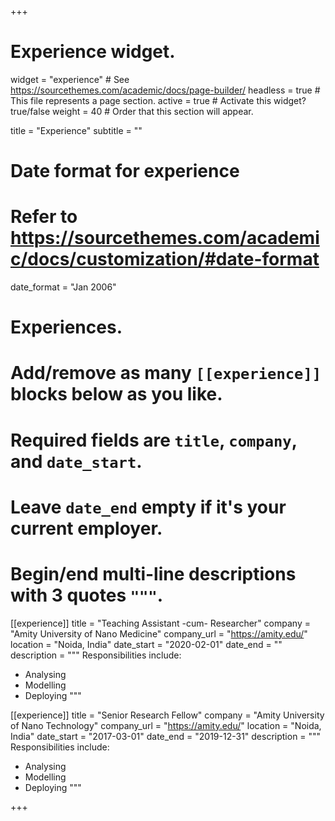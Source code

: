 +++
# Experience widget.
widget = "experience"  # See https://sourcethemes.com/academic/docs/page-builder/
headless = true  # This file represents a page section.
active = true  # Activate this widget? true/false
weight = 40  # Order that this section will appear.

title = "Experience"
subtitle = ""

# Date format for experience
#   Refer to https://sourcethemes.com/academic/docs/customization/#date-format
date_format = "Jan 2006"

# Experiences.
#   Add/remove as many `[[experience]]` blocks below as you like.
#   Required fields are `title`, `company`, and `date_start`.
#   Leave `date_end` empty if it's your current employer.
#   Begin/end multi-line descriptions with 3 quotes `"""`.
[[experience]]
  title = "Teaching Assistant -cum- Researcher"
  company = "Amity University of Nano Medicine"
  company_url = "https://amity.edu/"
  location = "Noida, India"
  date_start = "2020-02-01"
  date_end = ""
  description = """
  Responsibilities include:
  
  * Analysing
  * Modelling
  * Deploying
  """

[[experience]]
  title = "Senior Research Fellow"
  company = "Amity University of Nano Technology"
  company_url = "https://amity.edu/"
  location = "Noida, India"
  date_start = "2017-03-01"
  date_end = "2019-12-31"
  description = """
  Responsibilities include:
  
  * Analysing
  * Modelling
  * Deploying
  """

+++
